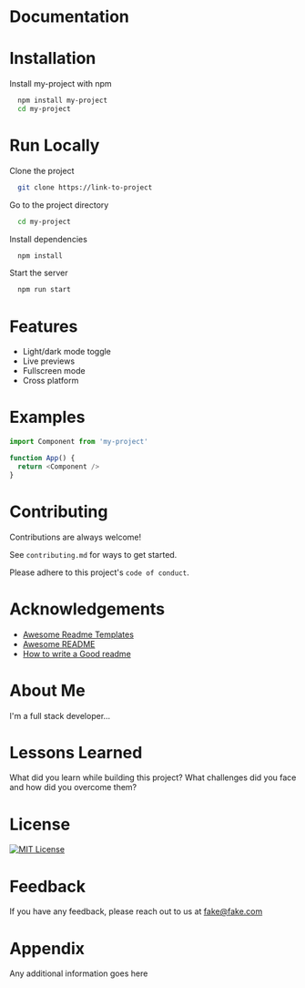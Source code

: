 # Documentation

# Installation

Install my-project with npm

```bash
  npm install my-project
  cd my-project
```
    
# Run Locally

Clone the project

```bash
  git clone https://link-to-project
```

Go to the project directory

```bash
  cd my-project
```

Install dependencies

```bash
  npm install
```

Start the server

```bash
  npm run start
```


# Features

- Light/dark mode toggle
- Live previews
- Fullscreen mode
- Cross platform


# Examples

```javascript
import Component from 'my-project'

function App() {
  return <Component />
}
```

# Contributing

Contributions are always welcome!

See `contributing.md` for ways to get started.

Please adhere to this project's `code of conduct`.


# Acknowledgements

 - [Awesome Readme Templates](https://awesomeopensource.com/project/elangosundar/awesome-README-templates)
 - [Awesome README](https://github.com/matiassingers/awesome-readme)
 - [How to write a Good readme](https://bulldogjob.com/news/449-how-to-write-a-good-readme-for-your-github-project)


# About Me
I'm a full stack developer...


# Lessons Learned

What did you learn while building this project? What challenges did you face and how did you overcome them?


# License

[![MIT License](https://img.shields.io/badge/License-MIT-green.svg)](https://choosealicense.com/licenses/mit/)


# Feedback

If you have any feedback, please reach out to us at fake@fake.com


# Appendix

Any additional information goes here

